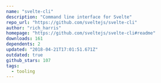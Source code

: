 ```yaml
---
name: "svelte-cli"
description: "Command line interface for Svelte"
repo_url: "https://github.com/sveltejs/svelte-cli"
author: "rich_harris"
homepage: "https://github.com/sveltejs/svelte-cli#readme"
downloads: 161
dependents: 2
updated: "2018-04-21T17:01:51.671Z"
outdated: true
github_stars: 107
tags: 
  - tooling
---
```

